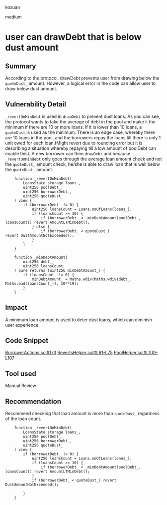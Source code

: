 koxuan

medium

# user can drawDebt that is below dust amount

## Summary
According to the protocol, drawDebt prevents user from drawing below the `quoteDust_` amount. However, a logical error in the code can allow user to draw below dust amount.

## Vulnerability Detail
`_revertOnMinDebt` is used in `drawDebt` to prevent dust loans. As you can see, the protocol wants to take the average of debt in the pool and make it the minimum if there are 10 or more loans. If it is lower than 10 loans, a `quoteDust` is used as the minimum. There is an edge case, whereby there are 10 loans in the pool, and the borrowers repay the loans till there is only 1 unit owed for each loan.(Might revert due to rounding error but it is describing a situation whereby repaying till a low amount of poolDebt can enable this). A new borrower can then `drawDebt` and because `_revertOnMindebt` only goes through the average loan amount check and not the `quoteDust_` amount check, he/she is able to draw loan that is well below the `quoteDust_` amount.

```solidity
    function _revertOnMinDebt(
        LoansState storage loans_,
        uint256 poolDebt_,
        uint256 borrowerDebt_,
        uint256 quoteDust_
    ) view {
        if (borrowerDebt_ != 0) {
            uint256 loansCount = Loans.noOfLoans(loans_);
            if (loansCount >= 10) {
                if (borrowerDebt_ < _minDebtAmount(poolDebt_, loansCount)) revert AmountLTMinDebt();
            } else {
                if (borrowerDebt_ < quoteDust_)                            revert DustAmountNotExceeded();
            }
        }
    }

```

```solidity
    function _minDebtAmount(
        uint256 debt_,
        uint256 loansCount_
    ) pure returns (uint256 minDebtAmount_) {
        if (loansCount_ != 0) {
            minDebtAmount_ = Maths.wdiv(Maths.wdiv(debt_, Maths.wad(loansCount_)), 10**19);
        }
    }

```
## Impact
A minimum loan amount is used to deter dust loans, which can diminish user experience.

## Code Snippet
[BorrowerActions.sol#173](https://github.com/sherlock-audit/2023-01-ajna/blob/main/contracts/src/libraries/external/BorrowerActions.sol#L173)
[RevertsHelper.sol#L61-L75](https://github.com/sherlock-audit/2023-01-ajna/blob/main/contracts/src/libraries/helpers/RevertsHelper.sol#L61-L75)
[PoolHelper.sol#L100-L107](https://github.com/sherlock-audit/2023-01-ajna/blob/main/contracts/src/libraries/helpers/PoolHelper.sol#L100-L107)
## Tool used

Manual Review

## Recommendation

Recommend checking that loan amount is more than `quoteDust_` regardless of the loan count.

```solidity
    function _revertOnMinDebt(
        LoansState storage loans_,
        uint256 poolDebt_,
        uint256 borrowerDebt_,
        uint256 quoteDust_
    ) view {
        if (borrowerDebt_ != 0) {
            uint256 loansCount = Loans.noOfLoans(loans_);
            if (loansCount >= 10) {
                if (borrowerDebt_ < _minDebtAmount(poolDebt_, loansCount)) revert AmountLTMinDebt();
            } 
            if (borrowerDebt_ < quoteDust_) revert DustAmountNotExceeded();
            
        }
    }

```


